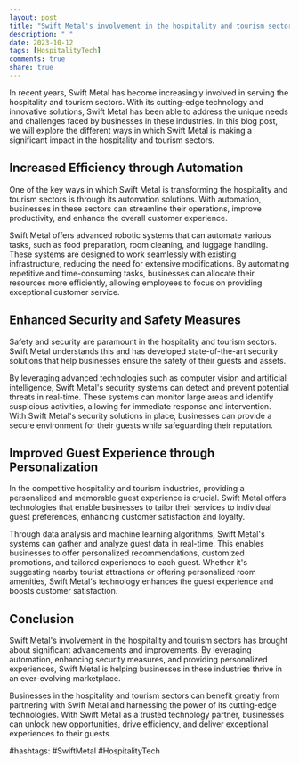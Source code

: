 ```yaml
---
layout: post
title: "Swift Metal's involvement in the hospitality and tourism sectors"
description: " "
date: 2023-10-12
tags: [HospitalityTech]
comments: true
share: true
---
```


In recent years, Swift Metal has become increasingly involved in serving the hospitality and tourism sectors. With its cutting-edge technology and innovative solutions, Swift Metal has been able to address the unique needs and challenges faced by businesses in these industries. In this blog post, we will explore the different ways in which Swift Metal is making a significant impact in the hospitality and tourism sectors.

## Increased Efficiency through Automation

One of the key ways in which Swift Metal is transforming the hospitality and tourism sectors is through its automation solutions. With automation, businesses in these sectors can streamline their operations, improve productivity, and enhance the overall customer experience.

Swift Metal offers advanced robotic systems that can automate various tasks, such as food preparation, room cleaning, and luggage handling. These systems are designed to work seamlessly with existing infrastructure, reducing the need for extensive modifications. By automating repetitive and time-consuming tasks, businesses can allocate their resources more efficiently, allowing employees to focus on providing exceptional customer service.

## Enhanced Security and Safety Measures

Safety and security are paramount in the hospitality and tourism sectors. Swift Metal understands this and has developed state-of-the-art security solutions that help businesses ensure the safety of their guests and assets.

By leveraging advanced technologies such as computer vision and artificial intelligence, Swift Metal's security systems can detect and prevent potential threats in real-time. These systems can monitor large areas and identify suspicious activities, allowing for immediate response and intervention. With Swift Metal's security solutions in place, businesses can provide a secure environment for their guests while safeguarding their reputation.

## Improved Guest Experience through Personalization

In the competitive hospitality and tourism industries, providing a personalized and memorable guest experience is crucial. Swift Metal offers technologies that enable businesses to tailor their services to individual guest preferences, enhancing customer satisfaction and loyalty.

Through data analysis and machine learning algorithms, Swift Metal's systems can gather and analyze guest data in real-time. This enables businesses to offer personalized recommendations, customized promotions, and tailored experiences to each guest. Whether it's suggesting nearby tourist attractions or offering personalized room amenities, Swift Metal's technology enhances the guest experience and boosts customer satisfaction.

## Conclusion

Swift Metal's involvement in the hospitality and tourism sectors has brought about significant advancements and improvements. By leveraging automation, enhancing security measures, and providing personalized experiences, Swift Metal is helping businesses in these industries thrive in an ever-evolving marketplace.

Businesses in the hospitality and tourism sectors can benefit greatly from partnering with Swift Metal and harnessing the power of its cutting-edge technologies. With Swift Metal as a trusted technology partner, businesses can unlock new opportunities, drive efficiency, and deliver exceptional experiences to their guests.

#hashtags: #SwiftMetal #HospitalityTech